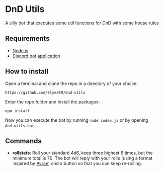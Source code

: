 # DnD Utils
A silly bot that executes some util functions for DnD with some house rules

## Requirements
* [Node.js](https://nodejs.org/en)
* [Discord bot application](https://discordjs.guide/preparations/setting-up-a-bot-application.html#creating-your-bot)

## How to install
Open a terminal and clone the repo in a directory of your choice:
```
https://github.com/Elyeet9/dnd-utils
```

Enter the repo folder and install the packages:

```
npm install
```

Now you can execute the bot by running `node index.js` or by opening `dnd_utils.bat`.

## Commands
* **rollstats**: Roll your standard 4d6, keep three highest 6 times, but the minimum total is 70. The bot will reply with your rolls (using a format inspired by [Avrae](https://avrae.io/)) and a button so that you can keep re-rolling. 
